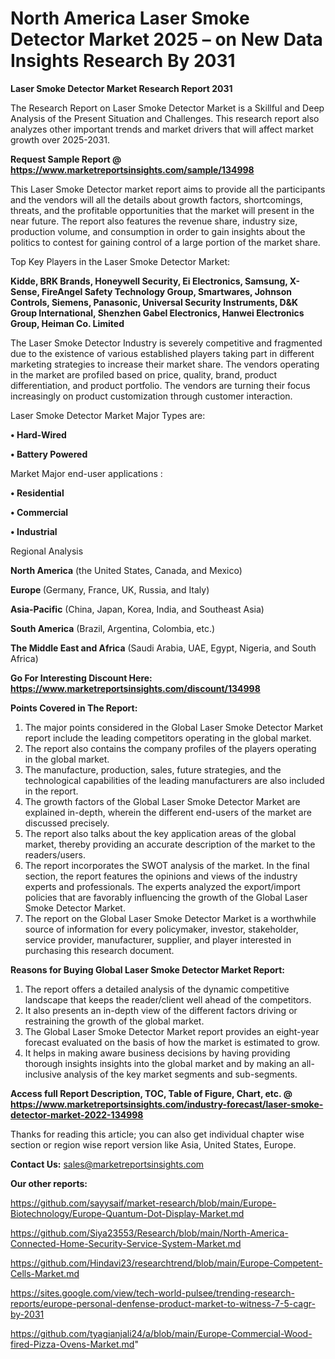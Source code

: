 # North America Laser Smoke Detector Market 2025 – on New Data Insights Research By 2031

<strong>Laser Smoke Detector Market Research Report 2031</strong>

The Research Report on Laser Smoke Detector Market is a Skillful and Deep Analysis of the Present Situation and Challenges. This research report also analyzes other important trends and market drivers that will affect market growth over 2025-2031.

<strong>Request Sample Report @ <a href=https://www.marketreportsinsights.com/sample/134998>https://www.marketreportsinsights.com/sample/134998</a></strong>

This Laser Smoke Detector market report aims to provide all the participants and the vendors will all the details about growth factors, shortcomings, threats, and the profitable opportunities that the market will present in the near future. The report also features the revenue share, industry size, production volume, and consumption in order to gain insights about the politics to contest for gaining control of a large portion of the market share.

Top Key Players in the Laser Smoke Detector Market:

<strong>Kidde, BRK Brands, Honeywell Security, Ei Electronics, Samsung, X-Sense, FireAngel Safety Technology Group, Smartwares, Johnson Controls, Siemens, Panasonic, Universal Security Instruments, D&K Group International, Shenzhen Gabel Electronics, Hanwei Electronics Group, Heiman Co. Limited</strong>

The Laser Smoke Detector Industry is severely competitive and fragmented due to the existence of various established players taking part in different marketing strategies to increase their market share. The vendors operating in the market are profiled based on price, quality, brand, product differentiation, and product portfolio. The vendors are turning their focus increasingly on product customization through customer interaction.

Laser Smoke Detector Market Major Types are:

<strong>• Hard-Wired

• Battery Powered</strong>

Market Major end-user applications :

<strong>• Residential

• Commercial

• Industrial</strong>

Regional Analysis

</u><strong><b>North America</b></strong> (the United States, Canada, and Mexico)

<strong><b>Europe </b></strong>(Germany, France, UK, Russia, and Italy)

<strong><b>Asia-Pacific</b></strong> (China, Japan, Korea, India, and Southeast Asia)

<strong><b>South America</b></strong> (Brazil, Argentina, Colombia, etc.)

<strong><b>The Middle East and Africa</b></strong> (Saudi Arabia, UAE, Egypt, Nigeria, and South Africa)

<strong>Go For Interesting Discount Here: <a href=https://www.marketreportsinsights.com/discount/134998>https://www.marketreportsinsights.com/discount/134998</a></strong>

<strong>Points Covered in The Report:</strong>
<ol>
  <li>The major points considered in the Global Laser Smoke Detector Market report include the leading competitors operating in the global market.</li>
  <li>The report also contains the company profiles of the players operating in the global market.</li>
  <li>The manufacture, production, sales, future strategies, and the technological capabilities of the leading manufacturers are also included in the report.</li>
  <li>The growth factors of the Global Laser Smoke Detector Market are explained in-depth, wherein the different end-users of the market are discussed precisely.</li>
  <li>The report also talks about the key application areas of the global market, thereby providing an accurate description of the market to the readers/users.</li>
  <li>The report incorporates the SWOT analysis of the market. In the final section, the report features the opinions and views of the industry experts and professionals. The experts analyzed the export/import policies that are favorably influencing the growth of the Global Laser Smoke Detector Market.</li>
  <li>The report on the Global Laser Smoke Detector Market is a worthwhile source of information for every policymaker, investor, stakeholder, service provider, manufacturer, supplier, and player interested in purchasing this research document.</li>
</ol>
<strong>Reasons for Buying Global Laser Smoke Detector Market Report:</strong>

<ol>
  <li>The report offers a detailed analysis of the dynamic competitive landscape that keeps the reader/client well ahead of the competitors.</li>
  <li>It also presents an in-depth view of the different factors driving or restraining the growth of the global market.</li>
  <li>The Global Laser Smoke Detector Market report provides an eight-year forecast evaluated on the basis of how the market is estimated to grow.</li>
  <li>It helps in making aware business decisions by having providing thorough insights insights into the global market and by making an all-inclusive analysis of the key market segments and sub-segments.</li>
</ol>
<strong>Access full Report Description, TOC, Table of Figure, Chart, etc. @ <a href=https://www.marketreportsinsights.com/industry-forecast/laser-smoke-detector-market-2022-134998>https://www.marketreportsinsights.com/industry-forecast/laser-smoke-detector-market-2022-134998</a></strong>


Thanks for reading this article; you can also get individual chapter wise section or region wise report version like Asia, United States, Europe.

<strong>Contact Us:</strong>
sales@marketreportsinsights.com

<strong>Our other reports:</strong>

<a href=https://github.com/sayysaif/market-research/blob/main/Europe-Biotechnology/Europe-Quantum-Dot-Display-Market.md>https://github.com/sayysaif/market-research/blob/main/Europe-Biotechnology/Europe-Quantum-Dot-Display-Market.md</a>

<a href=https://github.com/Siya23553/Research/blob/main/North-America-Connected-Home-Security-Service-System-Market.md>https://github.com/Siya23553/Research/blob/main/North-America-Connected-Home-Security-Service-System-Market.md</a>

<a href=https://github.com/Hindavi23/researchtrend/blob/main/Europe-Competent-Cells-Market.md>https://github.com/Hindavi23/researchtrend/blob/main/Europe-Competent-Cells-Market.md</a>

<a href=https://sites.google.com/view/tech-world-pulsee/trending-research-reports/europe-personal-denfense-product-market-to-witness-7-5-cagr-by-2031>https://sites.google.com/view/tech-world-pulsee/trending-research-reports/europe-personal-denfense-product-market-to-witness-7-5-cagr-by-2031</a>

<a href=https://github.com/tyagianjali24/a/blob/main/Europe-Commercial-Wood-fired-Pizza-Ovens-Market.md>https://github.com/tyagianjali24/a/blob/main/Europe-Commercial-Wood-fired-Pizza-Ovens-Market.md</a>"

